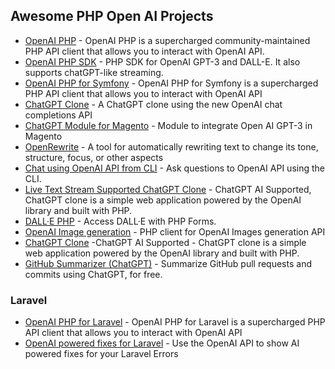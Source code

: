 ## Awesome PHP Open AI Projects
- [OpenAI PHP](https://github.com/openai-php/client) - OpenAI PHP is a supercharged community-maintained PHP API client that allows you to interact with OpenAI API.
- [OpenAI PHP SDK](https://github.com/orhanerday/open-ai) - PHP SDK for OpenAI GPT-3 and DALL-E. It also supports chatGPT-like streaming.
- [ OpenAI PHP for Symfony](https://github.com/openai-php/symfony) - OpenAI PHP for Symfony is a supercharged PHP API client that allows you to interact with OpenAI API
- [ChatGPT Clone](https://github.com/beyondcode/chatgpt-clone) - A ChatGPT clone using the new OpenAI chat completions API
- [ChatGPT Module for Magento](https://github.com/SamueleMartini/Magento-GPT-3-integration) - Module to integrate Open AI GPT-3 in Magento
- [OpenRewrite](https://github.com/mostafa-amine/OpenRewrite) - A tool for automatically rewriting text to change its tone, structure, focus, or other aspects
- [Chat using OpenAI API from CLI](https://github.com/maurobonfietti/chat-open-ai-cli) - Ask questions to OpenAI API using the CLI.
- [Live Text Stream Supported ChatGPT Clone](https://github.com/orhanerday/ChatGPT) - ChatGPT AI Supported, ChatGPT clone is a simple web application powered by the OpenAI library and built with PHP. 
- [DALL·E PHP](https://github.com/orhanerday/DALLE-Examples) - Access DALL·E with PHP Forms.
- [OpenAI Image generation](https://github.com/krisciunaskarolis/openai-images-generator) - PHP client for OpenAI Images generation API
- [ChatGPT Clone](https://github.com/orhanerday/ChatGPT) -ChatGPT AI Supported - ChatGPT clone is a simple web application powered by the OpenAI library and built with PHP.
- [GitHub Summarizer (ChatGPT)](https://github.com/stevebauman/github-summarizer) - Summarize GitHub pull requests and commits using ChatGPT, for free.

### Laravel
- [OpenAI PHP for Laravel](https://github.com/openai-php/laravel) - OpenAI PHP for Laravel is a supercharged PHP API client that allows you to interact with OpenAI API
- [OpenAI powered fixes for Laravel](https://github.com/nanos/openai-exceptions) - Use the OpenAI API to show AI powered fixes for your Laravel Errors

